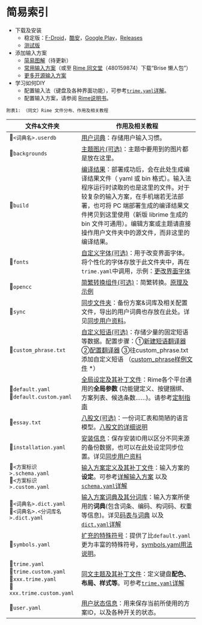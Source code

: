 # 简易索引  
- 下载及安装
  - 稳定版：[F-Droid][]，[酷安][]，[Google Play][]，[Releases][]  
  - [测试版][]
- 添加输入方案
  - [简易图解][]（待更新）  
  - [常用输入方案][]（或至 [Rime 同文堂][]（480159874）下载“Brise 懒人包”）  
  - [更多开源输入方案][]  
- 学习如何DIY
  - 配置输入法（键盘及各种界面功能），可参考[`trime.yaml`详解][]。  
  - 配置输入方案，请参阅 [Rime说明书][]。

`附表1: （同文）Rime 文件分布、作用及相关教程`  

|文件&文件夹|作用及相关教程|
|------|------|
|:file_folder:`<词典名>.userdb`|<u>用户词典</u>：存储用户输入习惯。|
|:file_folder:`backgrounds`|<u>主题图片(可选)</u>：主题中要用到的图片都是放在这里。|
|:file_folder:`build`|<u>编译结果</u>：部署成功后，会在此处生成编译结果文件（ yaml 或 bin 格式）。输入法程序运行时读取的也是这里的文件。对于较复杂的输入方案，在手机端若无法部署，也可将 PC 端部署生成的编译结果文件拷贝到这里使用（新版 librime 生成的 bin 文件可通用）。编辑方案或主题请直接操作用户文件夹中的源文件，而非这里的编译结果。|
|:file_folder:`fonts`|<u>自定义字体(可选)</u>：用于改变界面字体。将个性化的字体存放于此文件夹中，再在`trime.yaml`中调用，示例：[更改界面字体][]|
|:file_folder:`opencc`|<u>简繁转换组件(可选)</u>：简繁转换。[原理及示例][]|
|:file_folder:`sync`|<u>同步文件夹</u>：备份方案&词库及相关配置文件，导出的用户词典也存放在此处。详见[同步用户资料][]。|
|:page_facing_up:`custom_phrase.txt`|<u>自定义短语(可选)</u>：存储少量的固定短语等数据。配置步骤：①[新建短语翻译器][] ②[配置翻译器][] ③往custom_phrase.txt添加自定义短语 （[custom_phrase样例文件][] *）|
|:page_facing_up:`default.yaml`<br>:page_facing_up:`default.custom.yaml`|<u>全局设定及其补丁文件</u>：Rime各个平台通用的**全局参数** (功能键定义、按键捆绑、方案列表、候选条数……)。请参考[定制指南][]|
|:page_facing_up:`essay.txt`|<u>八股文(可选)</u>：一份词汇表和简陋的语言模型。[八股文的详细说明][]|
|:page_facing_up:`installation.yaml`|<u>安装信息</u>：保存安装ID用以区分不同来源的备份数据，也可以在此处设定同步位置。详见[同步用户资料][]|
|:page_facing_up:`<方案标识>.schema.yaml`<br>:page_facing_up:`<方案标识>.custom.yaml `|<u>输入方案定义及其补丁文件</u>：输入方案的**设定**。可参考[详解输入方案][] 以及 [`schema.yaml`详解][]|
|:page_facing_up:`<词典名>.dict.yaml`<br>:page_facing_up:`<词典名>.<分词库名>.dict.yaml`|<u>输入方案词典及其分词库</u>：输入方案所使用的**词典**(包含词条、编码、构词码、权重等信息)。详见[码表与词典][] 以及 [`dict.yaml`详解][]|
|:page_facing_up:`symbols.yaml`|<u>扩充的特殊符号</u>：提供了比`default.yaml`更为丰富的特殊符号，[symbols.yaml用法说明][]。|
|:page_facing_up:`trime.yaml`<br>:page_facing_up:`trime.custom.yaml`<br>:page_facing_up:`xxx.trime.yaml`<br>:page_facing_up:`xxx.trime.custom.yaml`|<u>同文主题及其补丁文件</u>：定义键盘**配色、布局、样式等**。可参考[`trime.yaml`详解][]|
|:page_facing_up:`user.yaml`|<u>用户状态信息</u>：用来保存当前所使用的方案ID，以及各种开关的状态。|

[Google Play]:https://play.google.com/store/apps/details?id=com.osfans.trime
[Releases]:https://github.com/osfans/trime/releases  
[酷安]:https://www.coolapk.com/apk/com.osfans.trime
[F-Droid]:https://f-droid.org/packages/com.osfans.trime/
[测试版]:https://osfans.github.io/trime/
[Rime 同文堂]:http://shang.qq.com/wpa/qunwpa?idkey=e31ecec8f92699597d9154f890841b3e477f5185902f10400e7c9e670a11202f
[简易图解]:https://user-images.githubusercontent.com/16501929/39121157-583bfda6-4723-11e8-9cf0-b08718ca127e.jpg
[常用输入方案]:https://github.com/rime/plum/blob/master/README.md#packages
[更多开源输入方案]:https://github.com/osfans/rime-tool
[Rime说明书]:https://github.com/rime/home/wiki/UserGuide
[更改界面字体]:https://github.com/osfans/trime/wiki/trime.yaml詳解#%E7%A4%BA%E4%BE%8B%E6%9B%B4%E6%94%B9%E5%AD%97%E4%BD%93
[原理及示例]:https://github.com/rime/home/wiki/CustomizationGuide/0dd06383528e7794013815c1b12c32ec8647ef56#%E4%B8%80%E4%BE%8B%E5%AE%9A%E8%A3%BD%E7%B0%A1%E5%8C%96%E5%AD%97%E8%BC%B8%E5%87%BA
[同步用户资料]:https://github.com/rime/home/wiki/UserGuide#同步用戶資料
[配置翻译器]:https://github.com/rime/rime-luna-pinyin/blob/master/luna_pinyin.schema.yaml#L81-L87
[新建短语翻译器]:https://github.com/rime/rime-luna-pinyin/blob/master/luna_pinyin.schema.yaml#L49
[custom_phrase样例文件]:https://gist.github.com/lotem/5440677
[定制指南]:https://github.com/rime/home/wiki/CustomizationGuide#定製指南
[八股文的详细说明]:https://github.com/rime/home/wiki/RimeWithSchemata#八股文
[详解输入方案]:https://github.com/rime/home/wiki/RimeWithSchemata#詳解輸入方案
[`schema.yaml`详解]:https://github.com/LEOYoon-Tsaw/Rime_collections/blob/master/Rime_description.md#schemayaml-詳解
[码表与词典]:https://github.com/rime/home/wiki/RimeWithSchemata#碼表與詞典
[`dict.yaml`详解]:https://github.com/LEOYoon-Tsaw/Rime_collections/blob/master/Rime_description.md#dictyaml-詳解
[symbols.yaml用法说明]:https://github.com/rime/rime-prelude/blob/master/symbols.yaml#L4-L10
[`trime.yaml`详解]:https://github.com/osfans/trime/wiki/trime.yaml詳解
